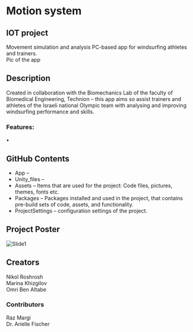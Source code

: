 # Motion system
## IOT project
Movement simulation and analysis PC-based app for windsurfing athletes and trainers.  
Pic of the app

## Description
Created in collaboration with the Biomechanics Lab of the faculty of Biomedical Engineering, Technion – this app aims so assist trainers and athletes of the Israeli national Olympic team with analysing and improving windsurfing performance and skills.  

### Features:
•	

## GitHub Contents
* App –  
*	Unity_files – 
  * Assets – Items that are used for the project: Code files, pictures, themes, fonts etc.  
  * Packages – Packages installed and used in the project, that contains pre-build sets of code, assets, and functionality.  
  * ProjectSettings – configuration settings of the project.  

## Project Poster
![Slide1](https://github.com/nikolro/Motion-System-IOT/assets/57406005/2afc003c-e78b-45bd-9c14-47dd17624e09)


## Creators
Nikol Roshrosh  
Marina Khizgilov  
Omri Ben Altabe  

### Contributors
Raz Margi  
Dr. Arielle Fischer  
